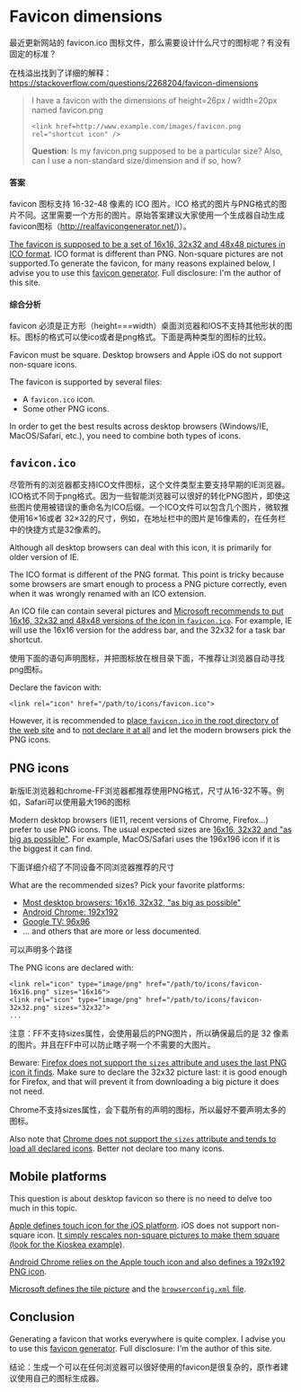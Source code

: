 # Favicon dimensions

最近更新网站的 favicon.ico 图标文件，那么需要设计什么尺寸的图标呢？有没有固定的标准？

在栈溢出找到了详细的解释：https://stackoverflow.com/questions/2268204/favicon-dimensions

> I have a favicon with the dimensions of height=26px / width=20px named favicon.png
> ```
> <link href=http://www.example.com/images/favicon.png rel="shortcut icon" />
> ```
> **Question**: Is my favicon.png supposed to be a particular size? Also, can I use a non-standard size/dimension and if so, how?

#### 答案

favicon 图标支持 16-32-48 像素的 ICO 图片。ICO 格式的图片与PNG格式的图片不同。这里需要一个方形的图片。原始答案建议大家使用一个生成器自动生成favicon图标（http://realfavicongenerator.net/)）。

[The favicon is supposed to be a set of 16x16, 32x32 and 48x48 pictures in ICO format](http://msdn.microsoft.com/en-us/library/ie/gg491740(v=vs.85).aspx). ICO format is different than PNG. Non-square pictures are not supported.To generate the favicon, for many reasons explained below, I advise you to use this [favicon generator](http://realfavicongenerator.net/). Full disclosure: I'm the author of this site.

#### 综合分析

favicon 必须是正方形（height===width）桌面浏览器和IOS不支持其他形状的图标。图标的格式可以使ico或者是png格式。下面是两种类型的图标的比较。

Favicon must be square. Desktop browsers and Apple iOS do not support non-square icons.

The favicon is supported by several files:

- A `favicon.ico` icon.
- Some other PNG icons.

In order to get the best results across desktop browsers (Windows/IE, MacOS/Safari, etc.), you need to combine both types of icons.

## `favicon.ico`

尽管所有的浏览器都支持ICO文件图标，这个文件类型主要支持早期的IE浏览器。ICO格式不同于png格式。因为一些智能浏览器可以很好的转化PNG图片，即使这些图片使用被错误的重命名为ICO后缀。一个ICO文件可以包含几个图片，微软推使用16×16或者 32×32的尺寸，例如，在地址栏中的图片是16像素的，在任务栏中的快捷方式是32像素的。

Although all desktop browsers can deal with this icon, it is primarily for older version of IE.

The ICO format is different of the PNG format. This point is tricky because some browsers are smart enough to process a PNG picture correctly, even when it was wrongly renamed with an ICO extension.

An ICO file can contain several pictures and [Microsoft recommends to put 16x16, 32x32 and 48x48 versions of the icon in `favicon.ico`](http://msdn.microsoft.com/en-us/library/ie/gg491740(v=vs.85).aspx). For example, IE will use the 16x16 version for the address bar, and the 32x32 for a task bar shortcut.

使用下面的语句声明图标，并把图标放在根目录下面，不推荐让浏览器自动寻找png图标。

Declare the favicon with:

```
<link rel="icon" href="/path/to/icons/favicon.ico">
```

However, it is recommended to [place `favicon.ico` in the root directory of the web site](http://realfavicongenerator.net/faq#why_icons_in_root) and to [not declare it at all](http://realfavicongenerator.net/faq#why_ico_not_declared) and let the modern browsers pick the PNG icons.

## PNG icons

新版IE浏览器和chrome-FF浏览器都推荐使用PNG格式，尺寸从16-32不等。例如，Safari可以使用最大196的图标

Modern desktop browsers (IE11, recent versions of Chrome, Firefox...) prefer to use PNG icons. The usual expected sizes are [16x16, 32x32 and "as big as possible"](http://realfavicongenerator.net/favicon_compatibility). For example, MacOS/Safari uses the 196x196 icon if it is the biggest it can find.

下面详细介绍了不同设备不同浏览器推荐的尺寸

What are the recommended sizes? Pick your favorite platforms:

- [Most desktop browsers: 16x16, 32x32, "as big as possible"](http://realfavicongenerator.net/favicon_compatibility)
- [Android Chrome: 192x192](https://developer.chrome.com/multidevice/android/installtohomescreen)
- [Google TV: 96x96](https://developers.google.com/tv/web/docs/design_for_tv#favicons)
- ... and others that are more or less documented.

可以声明多个路径

The PNG icons are declared with:

```
<link rel="icon" type="image/png" href="/path/to/icons/favicon-16x16.png" sizes="16x16">
<link rel="icon" type="image/png" href="/path/to/icons/favicon-32x32.png" sizes="32x32">
...
```

注意：FF不支持sizes属性，会使用最后的PNG图片，所以确保最后的是 32 像素的图片。并且在FF中可以防止瞎子啊一个不需要的大图片。

Beware: [Firefox does not support the `sizes` attribute and uses the last PNG icon it finds](https://bugzilla.mozilla.org/show_bug.cgi?id=751712). Make sure to declare the 32x32 picture last: it is good enough for Firefox, and that will prevent it from downloading a big picture it does not need.

Chrome不支持sizes属性，会下载所有的声明的图标，所以最好不要声明太多的图标。

Also note that [Chrome does not support the `sizes` attribute and tends to load all declared icons](https://code.google.com/p/chromium/issues/detail?id=324820). Better not declare too many icons.

## Mobile platforms

This question is about desktop favicon so there is no need to delve too much in this topic.

[Apple defines touch icon for the iOS platform](https://developer.apple.com/library/ios/documentation/AppleApplications/Reference/SafariWebContent/ConfiguringWebApplications/ConfiguringWebApplications.html). iOS does not support non-square icon. [It simply rescales non-square pictures to make them square (look for the Kioskea example)](http://realfavicongenerator.net/blog/apple-touch-icon-the-good-the-bad-the-ugly/).

[Android Chrome relies on the Apple touch icon and also defines a 192x192 PNG icon](https://developer.chrome.com/multidevice/android/installtohomescreen).

[Microsoft defines the tile picture](http://blogs.msdn.com/b/ie/archive/2012/06/08/high-quality-visuals-for-pinned-sites-in-windows-8.aspx) and the [`browserconfig.xml` file](http://msdn.microsoft.com/en-us/library/ie/dn455106(v=vs.85).aspx).

## Conclusion

Generating a favicon that works everywhere is quite complex. I advise you to use this [favicon generator](http://realfavicongenerator.net/). Full disclosure: I'm the author of this site.

结论：生成一个可以在任何浏览器可以很好使用的favicon是很复杂的，原作者建议使用自己的图标生成器。